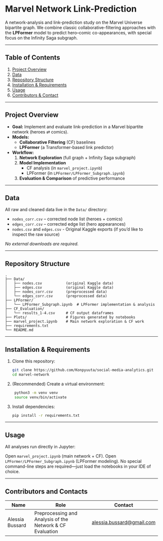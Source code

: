 # Marvel Network Link-Prediction

A network-analysis and link-prediction study on the Marvel Universe bipartite graph. We combine classic collaborative-filtering approaches with the **LPFormer** model to predict hero–comic co-appearances, with special focus on the Infinity Saga subgraph.

---

## Table of Contents

1. [Project Overview](#project-overview)  
2. [Data](#data)  
3. [Repository Structure](#repository-structure)  
4. [Installation & Requirements](#installation--requirements)  
5. [Usage](#usage)  
6. [Contributors & Contact](#contributors--contact)  

---

## Project Overview

- **Goal:** Implement and evaluate link-prediction in a Marvel bipartite network (heroes ⇄ comics).  
- **Models:**  
  - **Collaborative Filtering** (CF) baselines  
  - **LPFormer** (a Transformer-based link predictor)  
- **Workflow:**  
  1. **Network Exploration** (full graph + Infinity Saga subgraph)  
  2. **Model Implementation**  
     - CF analysis (in `marvel_project.ipynb`)  
     - LPFormer (in `LPFormer/LPFormer_Subgraph.ipynb`)  
  3. **Evaluation & Comparison** of predictive performance  

---

## Data

All raw and cleaned data live in the `Data/` directory:

- `nodes_corr.csv` – corrected node list (heroes + comics)  
- `edges_corr.csv` – corrected edge list (hero appearances)  
- `nodes.csv` and `edges.csv` - Original Kaggle exports (if you’d like to inspect the raw source)

_No external downloads are required._

---

## Repository Structure

    .
    ├── Data/
    │   ├── nodes.csv           (original Kaggle data)
    │   ├── edges.csv           (original Kaggle data)
    │   ├── nodes_corr.csv      (preprocessed data)
    │   └── edges_corr.csv      (preprocessed data)
    ├── LPFormer/
    │   └── LPFormer_Subgraph.ipynb  # LPFormer implementation & analysis
    ├── CF_Evaluation/
    │   └── results_1-4.csv     # CF output dataframes
    ├── Plots/                  # Figures generated by notebooks
    ├── marvel_project.ipynb    # Main network exploration & CF work
    ├── requirements.txt
    └── README.md


---

## Installation & Requirements

1. Clone this repository:  
   ```bash
   git clone https://github.com/Konpyuuta/social-media-analytics.git
   cd marvel-network
   
2. (Recommended) Create a virtual environment:
   ```bash
    python3 -m venv venv
    source venv/bin/activate

4. Install dependencies:
   ```bash
   pip install -r requirements.txt

---

## Usage

All analyses run directly in Jupyter:

Open `marvel_project.ipynb` (main network + CF).
Open `LPFormer/LPFormer_Subgraph.ipynb` (LPFormer modeling).
No special command-line steps are required—just load the notebooks in your IDE of choice.

---

## Contributors and Contacts

| Name            | Role                             | Contact              |
|-----------------|----------------------------------|----------------------|
| Alessia Bussard | Preprocessing and Analysis of the Network & CF Evaluation | alessia.bussard@gmail.com    |


